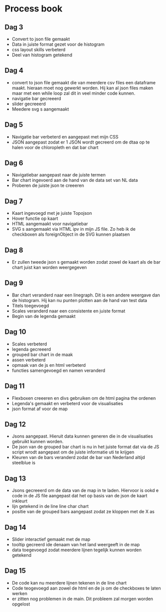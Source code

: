 # Process book

## Dag 3
- Convert to json file gemaakt
- Data in juiste format gezet voor de histogram
- css layout skills verbeterd
- Deel van histogram getekend

## Dag 4
- convert to json file gemaakt die van meerdere csv files een dataframe maakt. hieraan moet nog gewerkt worden. Hij kan al json files maken maar met een while loop zal dit in veel minder code kunnen.
- navigatie bar gecreeerd
- slider gecreeerd
- Meedere svg s aangemaakt

## Dag 5
- Navigatie bar verbeterd en aangepast met mijn CSS
- JSON aangepast zodat er 1 JSON wordt gecreerd om de dtaa op te halen voor de chloropleth en dat bar chart

## Dag 6
- Navigatiebar aangepast naar de juiste termen
- Bar chart ingevoerd aan de hand van de data set van NL data
- Proberen de juiste json te creeeren

## Dag 7
- Kaart ingevoegd met je juiste Topojson
- Hover functie op kaart
- HTML aangemaakt voor navigatiebar
- SVG s aangemaakt via HTML ipv in mijn JS file. Zo heb ik de checkboxen als foreignObject in de SVG kunnen plaatsen

## Dag 8
- Er zullen tweede json s gemaakt worden zodat zowel de kaart als de bar chart juist kan worden weergegeven

## Dag 9
- Bar chart veranderd naar een linegraph. Dit is een andere weergave dan de histogram. Hij kan nu punten plotten aan de hand van test data
- Titels toegevoegd
- Scales veranderd naar een consistente en juiste format
- Begin van de legenda gemaakt

## Dag 10
- Scales verbeterd
- legenda gecreeerd
- grouped bar chart in de maak
- assen verbeterd
- opmaak van de js en html verbeterd
- functies samengevoegd en namen veranderd

## Dag 11
- Flexboxen creeeren en divs gebruiken om de html pagina the ordenen
- Legenda's gemaakt en verbeterd voor de visualisaties
- json format af voor de map

## Dag 12
- Jsons aangepast. Hieruit data kunnen generen die in de visualisaties gebruikt kunnen worden.
- De json van de grouped bar chart is nu in het juiste format dat via de JS script wrodt aangepast om de juiste informatie uti te krijgen
- Kleuren van de bars veranderd zodat de bar van Nederland altijd steelblue is

## Dag 13
- Jsons gecreeerd om de data van de map in te laden. Hiervoor is ookd e code in de JS file aangepast dat het op basis van de json de kaart inkleurt
- lijn getekend in de line line char chart
- positie van de grouped bars aangepast zodat ze kloppen met de X as

## Dag 14
- Slider interactief gemaakt met de map
- tooltip gecreerd ide denaam van het land weergeeft in de map
- data toegevoegd zodat meerdere lijnen tegelijk kunnen worden getekend

## Dag 15
- De code kan nu meerdere lijnen tekenen in de line chart
- Code teogevoegd aan zowel de html en de js om de checkboxes te laten werken
- er zitten nog problemen in de main. Dit probleem zal morgen worden opgelost
